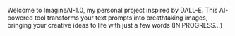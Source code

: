Welcome to ImagineAI-1.0, my personal project inspired by DALL-E. This AI-powered tool transforms your text prompts into breathtaking images, bringing your creative ideas to life with just a few words
(IN PROGRESS...)
